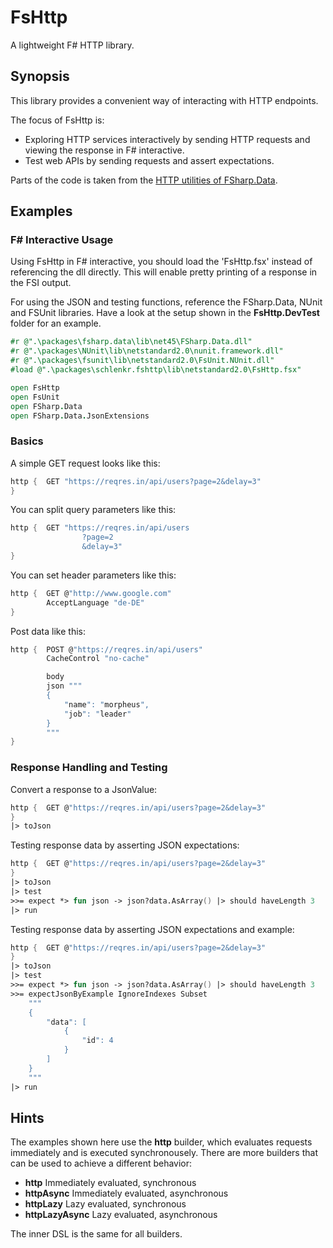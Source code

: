 # FsHttp

A lightweight F# HTTP library.

## Synopsis

This library provides a convenient way of interacting with HTTP endpoints.

The focus of FsHttp is:

* Exploring HTTP services interactively by sending HTTP requests and viewing the response in F# interactive.
* Test web APIs by sending requests and assert expectations.

Parts of the code is taken from the [HTTP utilities of FSharp.Data](http://fsharp.github.io/FSharp.Data/library/Http.html).

## Examples

### F# Interactive Usage

Using FsHttp in F# interactive, you should load the 'FsHttp.fsx' instead of referencing the dll directly. This will enable pretty printing of a response in the FSI output.

For using the JSON and testing functions, reference the FSharp.Data, NUnit and FSUnit libraries. Have a look at the setup shown in the **FsHttp.DevTest** folder for an example.

```fsharp
#r @".\packages\fsharp.data\lib\net45\FSharp.Data.dll"
#r @".\packages\NUnit\lib\netstandard2.0\nunit.framework.dll"
#r @".\packages\fsunit\lib\netstandard2.0\FsUnit.NUnit.dll"
#load @".\packages\schlenkr.fshttp\lib\netstandard2.0\FsHttp.fsx"

open FsHttp
open FsUnit
open FSharp.Data
open FSharp.Data.JsonExtensions
```

### Basics

A simple GET request looks like this:

```fsharp
http {  GET "https://reqres.in/api/users?page=2&delay=3"
}
```

You can split query parameters like this:

```fsharp
http {  GET "https://reqres.in/api/users
                ?page=2
                &delay=3"
}
```

You can set header parameters like this:

```fsharp
http {  GET @"http://www.google.com"
        AcceptLanguage "de-DE"
}
```

Post data like this:

```fsharp
http {  POST @"https://reqres.in/api/users"
        CacheControl "no-cache"

        body
        json """
        {
            "name": "morpheus",
            "job": "leader"
        }
        """
}
```

### Response Handling and Testing

Convert a response to a JsonValue:

```fsharp
http {  GET @"https://reqres.in/api/users?page=2&delay=3"
}
|> toJson
```

Testing response data by asserting JSON expectations:

```fsharp
http {  GET @"https://reqres.in/api/users?page=2&delay=3"
}
|> toJson
|> test
>>= expect *> fun json -> json?data.AsArray() |> should haveLength 3
|> run
```

Testing response data by asserting JSON expectations and example:

```fsharp
http {  GET @"https://reqres.in/api/users?page=2&delay=3"
}
|> toJson
|> test
>>= expect *> fun json -> json?data.AsArray() |> should haveLength 3
>>= expectJsonByExample IgnoreIndexes Subset
    """
    {
        "data": [
            {
                "id": 4
            }
        ]
    }
    """
|> run
```

## Hints

The examples shown here use the **http** builder, which evaluates requests immediately and is executed synchronousely. There are more builders that can be used to achieve a different behavior:

* **http** Immediately evaluated, synchronous
* **httpAsync** Immediately evaluated, asynchronous
* **httpLazy** Lazy evaluated, synchronous
* **httpLazyAsync** Lazy evaluated, asynchronous

The inner DSL is the same for all builders.
